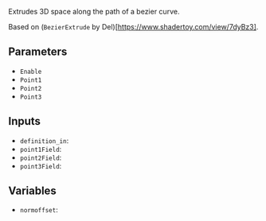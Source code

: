 Extrudes 3D space along the path of a bezier curve.

Based on (`BezierExtrude` by Del)[https://www.shadertoy.com/view/7dyBz3].

## Parameters

* `Enable`
* `Point1`
* `Point2`
* `Point3`

## Inputs

* `definition_in`: 
* `point1Field`: 
* `point2Field`: 
* `point3Field`: 

## Variables

* `normoffset`: 